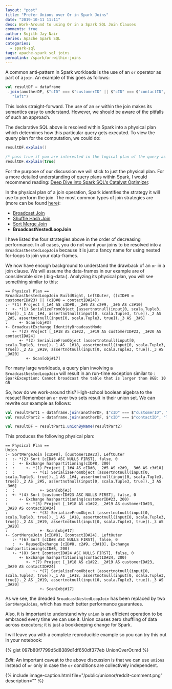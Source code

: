 ```yaml
---
layout: "post"
title: "Prefer Unions over Or in Spark Joins"
date: "2019-10-11 11:11"
desc: Work-Around to using Or in a Spark SQL Join Clauses
comments: true
author: Sujith Jay Nair
series: Apache Spark SQL
categories:
  - spark-sql
tags: apache-spark sql joins
permalink: /spark/or-within-joins
---
```

A common anti-pattern in Spark workloads is the use of an `or` operator as part of a`join`.  An example of this goes as follows:
```scala
val resultDF = dataframe
 .join(anotherDF, $"cID" === $"customerID" || $"cID" === $"contactID",
   "left")
```

This looks straight-forward. The use of an `or` within the join makes its semantics easy to understand.  However, we should be aware of the pitfalls of such an approach.

The declarative SQL above is resolved within Spark into a physical plan which determines how this particular query gets executed. To view the query plan for the computation, we could do:

```scala
resultDF.explain()

/* pass true if you are interested in the logical plan of the query as well */
resultDF.explain(true)
```

For the purpose of our discussion we will stick to just the physical plan. For a more detailed understanding of query plans within Spark, I would recommend reading: [Deep Dive into Spark SQL’s Catalyst Optimizer](https://databricks.com/blog/2015/04/13/deep-dive-into-spark-sqls-catalyst-optimizer.html).

In the physical plan of a join operation, Spark identifies the strategy it will use to perform the join. The most common types of join strategies are (more can be found [here](https://github.com/apache/spark/blob/master/sql/core/src/main/scala/org/apache/spark/sql/execution/SparkStrategies.scala)):
- [Broadcast Join](https://sujithjay.com/spark/broadcast-joins)
- [Shuffle Hash Join](https://sujithjay.com/spark/shuffle-hash-sort-merge-joins)
- [Sort Merge Join](https://sujithjay.com/spark/shuffle-hash-sort-merge-joins)
- **BroadcastNestedLoopJoin**

I have listed the four strategies above in the order of decreasing performance. In all cases, you do not want your joins to be resolved into a `BroadcastNestedLoopJoin` because it is just a fancy name for using nested for-loops to join your data-frames.

We now have enough background to understand the drawback of  an `or` in a join clause. We will assume the data-frames in our example are of considerable size (:big-data:). Analyzing its physical plan, you will see something similar to this:

```
== Physical Plan ==
BroadcastNestedLoopJoin BuildRight, LeftOuter, ((cID#8 = customerID#23) || (cID#8 = contactID#24))
:- *(1) Project [_1#4 AS cID#8, _2#5 AS c2#9, _3#6 AS c3#10]
:  +- *(1) SerializeFromObject [assertnotnull(input[0, scala.Tuple3, true])._1 AS _1#4, assertnotnull(input[0, scala.Tuple3, true])._2 AS _2#5, assertnotnull(input[0, scala.Tuple3, true])._3 AS _3#6]
:     +- Scan[obj#3]
+- BroadcastExchange IdentityBroadcastMode
   +- *(2) Project [_1#18 AS c1#22, _2#19 AS customerID#23, _3#20 AS contactID#24]
      +- *(2) SerializeFromObject [assertnotnull(input[0, scala.Tuple3, true])._1 AS _1#18, assertnotnull(input[0, scala.Tuple3, true])._2 AS _2#19, assertnotnull(input[0, scala.Tuple3, true])._3 AS _3#20]
         +- Scan[obj#17]
```

For many large workloads, a query plan involving a `BroadcastNestedLoopJoin` will result in an run-time exception similar to : `SparkException: Cannot broadcast the table that is larger than 8GB: 10 GB`

So, how do we work-around this? High-school boolean algebra to the rescue! Remember an `or` over two sets result in their union set. We can rewrite our example as follows:

```scala
val resultPart1 = dataframe.join(anotherDF, $"cID" === $"customerID", "left")
val resultPart2 = dataframe.join(anotherDF, $"cID" === $"contactID", "left")

val resultDF = resultPart1.unionByName(resultPart2)
```

This produces the following physical plan:

```
== Physical Plan ==
Union
:- SortMergeJoin [cID#8], [customerID#23], LeftOuter
:  :- *(2) Sort [cID#8 ASC NULLS FIRST], false, 0
:  :  +- Exchange hashpartitioning(cID#8, 200)
:  :     +- *(1) Project [_1#4 AS cID#8, _2#5 AS c2#9, _3#6 AS c3#10]
:  :        +- *(1) SerializeFromObject [assertnotnull(input[0, scala.Tuple3, true])._1 AS _1#4, assertnotnull(input[0, scala.Tuple3, true])._2 AS _2#5, assertnotnull(input[0, scala.Tuple3, true])._3 AS _3#6]
:  :           +- Scan[obj#3]
:  +- *(4) Sort [customerID#23 ASC NULLS FIRST], false, 0
:     +- Exchange hashpartitioning(customerID#23, 200)
:        +- *(3) Project [_1#18 AS c1#22, _2#19 AS customerID#23, _3#20 AS contactID#24]
:           +- *(3) SerializeFromObject [assertnotnull(input[0, scala.Tuple3, true])._1 AS _1#18, assertnotnull(input[0, scala.Tuple3, true])._2 AS _2#19, assertnotnull(input[0, scala.Tuple3, true])._3 AS _3#20]
:              +- Scan[obj#17]
+- SortMergeJoin [cID#8], [contactID#24], LeftOuter
   :- *(6) Sort [cID#8 ASC NULLS FIRST], false, 0
   :  +- ReusedExchange [cID#8, c2#9, c3#10], Exchange hashpartitioning(cID#8, 200)
   +- *(8) Sort [contactID#24 ASC NULLS FIRST], false, 0
      +- Exchange hashpartitioning(contactID#24, 200)
         +- *(7) Project [_1#18 AS c1#22, _2#19 AS customerID#23, _3#20 AS contactID#24]
            +- *(7) SerializeFromObject [assertnotnull(input[0, scala.Tuple3, true])._1 AS _1#18, assertnotnull(input[0, scala.Tuple3, true])._2 AS _2#19, assertnotnull(input[0, scala.Tuple3, true])._3 AS _3#20]
               +- Scan[obj#17]
```

As we see, the dreaded `BroadcastNestedLoopJoin` has been replaced by two `SortMergeJoins`, which has much better performance guarantees.

Also, it is important to understand why `union` is an efficient operation to be embraced every time we can use it. Union causes zero shuffling of data across executors; it is just a bookkeeping change for Spark.

I will leave you with a complete reproducible example so you can try this out in your notebook:

{% gist 097b80f7799d5d8389d1df650df377eb UnionOverOr.md %}

*Edit*:
An important caveat to the above discussion is that we can use `unions` instead of `or` only in case the `or` conditions are collectively independent.

{% include image-caption.html file="/public/unionor/reddit-comment.png" description="" %}
